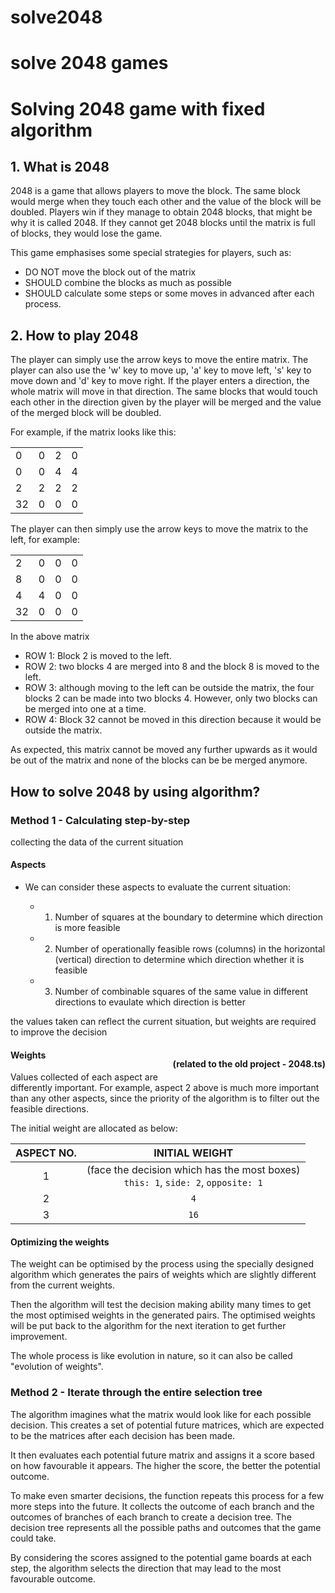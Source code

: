 # solve2048
solve 2048 games
=======
<!-- <style>
    .matrix-2048{
        border-collapse: collapse;
        
    }
    .matrix-2048 tr{
        width: 64px;
    }

    .matrix-2048 td{
        border: 2px solid grey;
        width: 48px;
        height: 48px;
        padding: 0;
        text-align: center;
        font-weight: bold;
    }

    h1, h2, h3, h4, h5 {
        border-bottom: 2px solid grey !important;
        width: 100%
    }
</style> -->

# Solving 2048 game with fixed algorithm

## 1. What is 2048

2048 is a game that allows players to move the block. The same block would merge when they touch each other and the value of the block will be doubled. Players win if they manage to obtain 2048 blocks, that might be why it is called 2048. If they cannot get 2048 blocks until the matrix is full of blocks, they would lose the game.

This game emphasises some special strategies for players, such as:
- DO NOT move the block out of the matrix
- SHOULD combine the blocks as much as possible
- SHOULD calculate some steps or some moves in advanced after each process.

## 2. How to play 2048

The player can simply use the arrow keys to move the entire matrix. The player can also use the 'w' key to move up, 'a' key to move left, 's' key to move down and 'd' key to move right. If the player enters a direction, the whole matrix will move in that direction. The same blocks that would touch each other in the direction given by the player will be merged and the value of the merged block will be doubled.

For example, if the matrix looks like this:

<table class="matrix-2048">
<tr><td>0</td><td>0</td><td>2</td><td>0</td></tr>
<tr><td>0</td><td>0</td><td>4</td><td>4</td></tr>
<tr><td>2</td><td>2</td><td>2</td><td>2</td></tr>
<tr><td>32</td><td>0</td><td>0</td><td>0</td></tr>
</table>

The player can then simply use the arrow keys to move the matrix to the left, for example:



<table class="matrix-2048">
<tr><td>2</td><td>0</td><td>0</td><td>0</td></tr>
<tr><td>8</td><td>0</td><td>0</td><td>0</td></tr>
<tr><td>4</td><td>4</td><td>0</td><td>0</td></tr>
<tr><td>32</td><td>0</td><td>0</td><td>0</td></tr>
</table>

In the above matrix
- ROW 1: Block 2 is moved to the left.
- ROW 2: two blocks 4 are merged into 8 and the block 8 is moved to the left.
- ROW 3: although moving to the left can be outside the matrix, the four blocks 2 can be made into two blocks 4. However, only two blocks can be merged into one at a time.
- ROW 4: Block 32 cannot be moved in this direction because it would be outside the matrix.

As expected, this matrix cannot be moved any further upwards as it would be out of the matrix and none of the blocks can be be merged anymore.

## How to solve 2048 by using algorithm?

### Method 1 - Calculating step-by-step

collecting the data of the current situation

#### Aspects

- We can consider these aspects to evaluate the current situation:

    - 1. Number of squares at the boundary
        to determine which direction is more feasible
    - 2. Number of operationally feasible rows (columns) in the horizontal (vertical) direction
        to determine which direction whether it is feasible
    - 3. Number of combinable squares of the same value in different directions
        to evaulate which direction is better

the values taken can reflect the current situation, but weights are required to improve the decision

#### Weights <p style="float:right">(related to the old project - 2048.ts)</p>

Values collected of each aspect are differently important. For example, aspect 2 above is much more important than any other aspects, since the priority of the algorithm is to filter out the feasible directions.

The initial weight are allocated as below:

| ASPECT NO. | INITIAL WEIGHT |
|:---:|:---:|
|1|(face the decision which has the most boxes) <br> `this: 1`, `side: 2`, `opposite: 1` |
|2| `4` |
|3| `16` |

#### Optimizing the weights

The weight can be optimised by the process using the specially designed algorithm which generates the pairs of weights which are slightly different from the current weights. 

Then the algorithm will test the decision making ability many times to get the most optimised weights in the generated pairs. The optimised weights will be put back to the algorithm for the next iteration to get further improvement.

The whole process is like evolution in nature, so it can also be called "evolution of weights".

### Method 2 - Iterate through the entire selection tree

The algorithm imagines what the matrix would look like for each possible decision. This creates a set of potential future matrices, which are expected to be the matrices after each decision has been made.

It then evaluates each potential future matrix and assigns it a score based on how favourable it appears. The higher the score, the better the potential outcome.

To make even smarter decisions, the function repeats this process for a few more steps into the future. It collects the outcome of each branch and the outcomes of branches of each branch to create a decision tree. The decision tree represents all the possible paths and outcomes that the game could take.

By considering the scores assigned to the potential game boards at each step, the algorithm selects the direction that may lead to the most favourable outcome.

